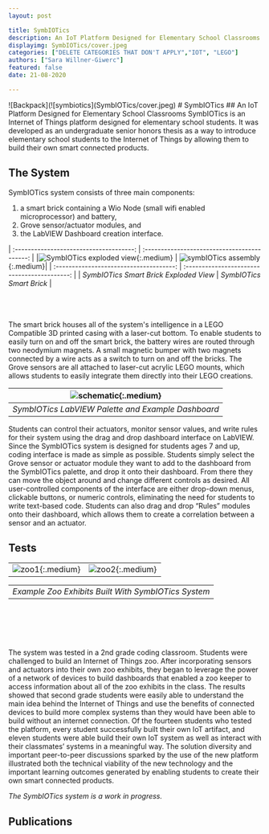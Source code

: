 ```yaml
---
layout: post

title: SymbIOTics
description: An IoT Platform Designed for Elementary School Classrooms
displayimg: SymbIOTics/cover.jpeg
categories: ["DELETE CATEGORIES THAT DON'T APPLY","IOT", "LEGO"]
authors: ["Sara Willner-Giwerc"]
featured: false
date: 21-08-2020

---
```



<!--IMAGE_TEXT_OVERLAY creates a image with a text box over it--------------------->
<div class="image_text_overlay" markdown="1">
![Backpack](![symbiotics](SymbIOTics/cover.jpeg)
# SymbIOTics
##  An IoT Platform Designed for Elementary School Classrooms
SymbIOTics is an Internet of Things platform designed for elementary school students. It was developed as an undergraduate senior honors thesis as a way to introduce elementary school students to the Internet of Things by allowing them to build their own smart connected products.
</div>

<!--document creates a grid of documentss--------------------->
<div class="free_write" markdown="1">



## The System
SymbIOTics system consists of three main components:
1. a smart brick containing a Wio Node (small wifi enabled microprocessor) and battery,
2. Grove sensor/actuator modules, and
3. the LabVIEW Dashboard creation interface.

| :-------------------------------------:  | :------------------------------------------:  |
|![SymbIOTics exploded view](SymbIOTics/schematic2.jpeg){:.medium} | ![symbIOTics assembly](SymbIOTics/sym2.jpeg){:.medium}|
| :-------------------------------------:  | :------------------------------------------:  |
| *SymbIOTics Smart Brick Exploded View* | *SymbIOTics Smart Brick* |<br/><br/><br/><br/>


The smart brick houses all of the system's intelligence in a LEGO Compatible 3D printed casing with a laser-cut bottom. To enable students to easily turn on and off the smart brick, the battery wires are routed through two neodymium magnets. A small magnetic bumper with two magnets connected by a wire acts as a switch to turn on and off the bricks. The Grove sensors are all attached to laser-cut acrylic LEGO mounts, which allows students to easily integrate them directly into their LEGO creations.


|![schematic](SymbIOTics/LabVIEW.png){:.medium}|
|:--:|
| *SymbIOTics LabVIEW Palette and Example Dashboard* |  <br/><br/><br/><br/>

Students can control their actuators, monitor sensor values, and write rules for their system using the drag and drop dashboard interface on LabVIEW. Since the SymbIOTics system is designed for students ages 7 and up, coding interface is made as simple as possible. Students simply select the Grove sensor or actuator module they want to add to the dashboard from the SymbIOTics palette, and drop it onto their dashboard. From there they can move the object around and change different controls as desired. All user-controlled components of the interface are either drop-down menus, clickable buttons, or numeric controls, eliminating the need for students to write text-based code. Students can also drag and drop “Rules” modules onto their dashboard, which allows them to create a correlation between a sensor and an actuator.

## Tests

|||
|:----:|:----:|
|![zoo1](SymbIOTics/zoo1.jpg){:.medium}|![zoo2](SymbIOTics/zoo2.jpg){:.medium}|<br/><br/>


||
|:----:|
|*Example Zoo Exhibits Built With SymbIOTics System*|


<br/><br/><br/><br/>

The system was tested in a 2nd grade coding classroom. Students were challenged to build an Internet of Things zoo. After incorporating sensors and actuators into their own zoo exhibits, they began to leverage the power of a network of devices to build dashboards that enabled a zoo keeper to access information about all of the zoo exhibits in the class. The results showed that second grade students were easily able to understand the main idea behind the Internet of Things and use the benefits of connected devices to build more complex systems than they would have been able to build without an internet connection. Of the fourteen students who tested the platform, every student successfully built their own IoT artifact, and eleven students were able build their own IoT system as well as interact with their classmates’ systems in a meaningful way. The solution diversity and important peer-to-peer discussions sparked by the use of the new platform illustrated both the technical viability of the new technology and the important learning outcomes generated by enabling students to create their own smart connected products.


*The SymbIOTics system is a work in progress.*

## Publications






</div>
